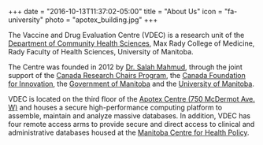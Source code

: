 +++
date = "2016-10-13T11:37:02-05:00"
title = "About Us"
icon = "fa-university"
photo = "apotex_building.jpg"
+++

The Vaccine and Drug Evaluation Centre (VDEC) is a research unit of the 
[Department of Community Health Sciences](http://umanitoba.ca/faculties/health_sciences/medicine/units/chs/), 
Max Rady College of Medicine, Rady Faculty of Health Sciences, University of Manitoba.

The Centre was founded in 2012 by [Dr. Salah Mahmud](#salah-mahmud), through the joint support of the [Canada Research Chairs Program](http://www.chairs-chaires.gc.ca/home-accueil-eng.aspx), 
the [Canada Foundation for Innovation](https://www.innovation.ca/), the [Government of Manitoba](https://www.gov.mb.ca/) and 
the [University of Manitoba](http://umanitoba.ca/).

VDEC is located on the third floor of the [Apotex Centre (750 McDermot Ave. W)](https://www.google.ca/maps/place/Apotex+Centre/@49.903561,-97.1616321,15z/data=!4m5!3m4!1s0x0:0x11a2e976c3133a2b!8m2!3d49.903561!4d-97.1616321) 
and houses a secure high-performance computing platform to assemble, maintain and analyze massive databases. In addition, VDEC has four remote access arms to provide secure and direct access to clinical and administrative databases housed at the [Manitoba Centre for Health Policy](http://umanitoba.ca/faculties/health_sciences/medicine/units/chs/departmental_units/mchp/).
